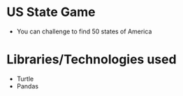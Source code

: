 # US State Game
* You can challenge to find 50 states of America
# Libraries/Technologies used
* Turtle
* Pandas
